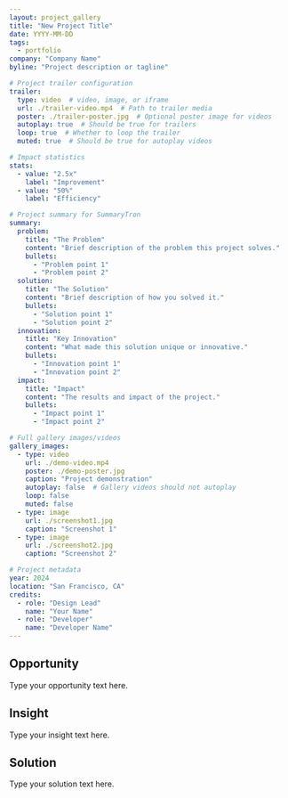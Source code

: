 ```yaml
---
layout: project_gallery
title: "New Project Title"
date: YYYY-MM-DD
tags:
  - portfolio
company: "Company Name"
byline: "Project description or tagline"

# Project trailer configuration
trailer:
  type: video  # video, image, or iframe
  url: ./trailer-video.mp4  # Path to trailer media
  poster: ./trailer-poster.jpg  # Optional poster image for videos
  autoplay: true  # Should be true for trailers
  loop: true  # Whether to loop the trailer
  muted: true  # Should be true for autoplay videos

# Impact statistics
stats:
  - value: "2.5x"
    label: "Improvement"
  - value: "50%"
    label: "Efficiency"

# Project summary for SummaryTron
summary:
  problem:
    title: "The Problem"
    content: "Brief description of the problem this project solves."
    bullets:
      - "Problem point 1"
      - "Problem point 2"
  solution:
    title: "The Solution"
    content: "Brief description of how you solved it."
    bullets:
      - "Solution point 1"
      - "Solution point 2"
  innovation:
    title: "Key Innovation" 
    content: "What made this solution unique or innovative."
    bullets:
      - "Innovation point 1"
      - "Innovation point 2"
  impact:
    title: "Impact"
    content: "The results and impact of the project."
    bullets:
      - "Impact point 1"
      - "Impact point 2"

# Full gallery images/videos
gallery_images:
  - type: video
    url: ./demo-video.mp4
    poster: ./demo-poster.jpg
    caption: "Project demonstration"
    autoplay: false  # Gallery videos should not autoplay
    loop: false
    muted: false
  - type: image
    url: ./screenshot1.jpg
    caption: "Screenshot 1"
  - type: image
    url: ./screenshot2.jpg
    caption: "Screenshot 2"

# Project metadata
year: 2024
location: "San Francisco, CA"
credits:
  - role: "Design Lead"
    name: "Your Name"
  - role: "Developer"
    name: "Developer Name"
---
```


## Opportunity

Type your opportunity text here.

## Insight

Type your insight text here.

## Solution

Type your solution text here.
